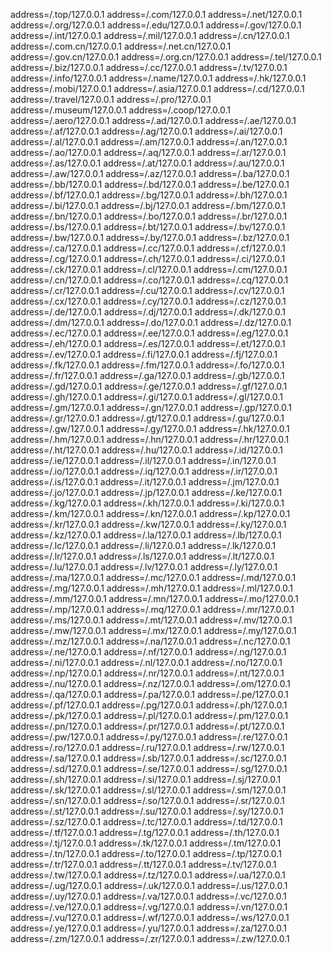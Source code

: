 address=/.top/127.0.0.1
address=/.com/127.0.0.1
address=/.net/127.0.0.1
address=/.org/127.0.0.1
address=/.edu/127.0.0.1
address=/.gov/127.0.0.1
address=/.int/127.0.0.1
address=/.mil/127.0.0.1
address=/.cn/127.0.0.1
address=/.com.cn/127.0.0.1
address=/.net.cn/127.0.0.1
address=/.gov.cn/127.0.0.1
address=/.org.cn/127.0.0.1
address=/.tel/127.0.0.1
address=/.biz/127.0.0.1
address=/.cc/127.0.0.1
address=/.tv/127.0.0.1
address=/.info/127.0.0.1
address=/.name/127.0.0.1
address=/.hk/127.0.0.1
address=/.mobi/127.0.0.1
address=/.asia/127.0.0.1
address=/.cd/127.0.0.1
address=/.travel/127.0.0.1
address=/.pro/127.0.0.1
address=/.museum/127.0.0.1
address=/.coop/127.0.0.1
address=/.aero/127.0.0.1
address=/.ad/127.0.0.1
address=/.ae/127.0.0.1
address=/.af/127.0.0.1
address=/.ag/127.0.0.1
address=/.ai/127.0.0.1
address=/.al/127.0.0.1
address=/.am/127.0.0.1
address=/.an/127.0.0.1
address=/.ao/127.0.0.1
address=/.aq/127.0.0.1
address=/.ar/127.0.0.1
address=/.as/127.0.0.1
address=/.at/127.0.0.1
address=/.au/127.0.0.1
address=/.aw/127.0.0.1
address=/.az/127.0.0.1
address=/.ba/127.0.0.1
address=/.bb/127.0.0.1
address=/.bd/127.0.0.1
address=/.be/127.0.0.1
address=/.bf/127.0.0.1
address=/.bg/127.0.0.1
address=/.bh/127.0.0.1
address=/.bi/127.0.0.1
address=/.bj/127.0.0.1
address=/.bm/127.0.0.1
address=/.bn/127.0.0.1
address=/.bo/127.0.0.1
address=/.br/127.0.0.1
address=/.bs/127.0.0.1
address=/.bt/127.0.0.1
address=/.bv/127.0.0.1
address=/.bw/127.0.0.1
address=/.by/127.0.0.1
address=/.bz/127.0.0.1
address=/.ca/127.0.0.1
address=/.cc/127.0.0.1
address=/.cf/127.0.0.1
address=/.cg/127.0.0.1
address=/.ch/127.0.0.1
address=/.ci/127.0.0.1
address=/.ck/127.0.0.1
address=/.cl/127.0.0.1
address=/.cm/127.0.0.1
address=/.cn/127.0.0.1
address=/.co/127.0.0.1
address=/.cq/127.0.0.1
address=/.cr/127.0.0.1
address=/.cu/127.0.0.1
address=/.cv/127.0.0.1
address=/.cx/127.0.0.1
address=/.cy/127.0.0.1
address=/.cz/127.0.0.1
address=/.de/127.0.0.1
address=/.dj/127.0.0.1
address=/.dk/127.0.0.1
address=/.dm/127.0.0.1
address=/.do/127.0.0.1
address=/.dz/127.0.0.1
address=/.ec/127.0.0.1
address=/.ee/127.0.0.1
address=/.eg/127.0.0.1
address=/.eh/127.0.0.1
address=/.es/127.0.0.1
address=/.et/127.0.0.1
address=/.ev/127.0.0.1
address=/.fi/127.0.0.1
address=/.fj/127.0.0.1
address=/.fk/127.0.0.1
address=/.fm/127.0.0.1
address=/.fo/127.0.0.1
address=/.fr/127.0.0.1
address=/.ga/127.0.0.1
address=/.gb/127.0.0.1
address=/.gd/127.0.0.1
address=/.ge/127.0.0.1
address=/.gf/127.0.0.1
address=/.gh/127.0.0.1
address=/.gi/127.0.0.1
address=/.gl/127.0.0.1
address=/.gm/127.0.0.1
address=/.gn/127.0.0.1
address=/.gp/127.0.0.1
address=/.gr/127.0.0.1
address=/.gt/127.0.0.1
address=/.gu/127.0.0.1
address=/.gw/127.0.0.1
address=/.gy/127.0.0.1
address=/.hk/127.0.0.1
address=/.hm/127.0.0.1
address=/.hn/127.0.0.1
address=/.hr/127.0.0.1
address=/.ht/127.0.0.1
address=/.hu/127.0.0.1
address=/.id/127.0.0.1
address=/.ie/127.0.0.1
address=/.il/127.0.0.1
address=/.in/127.0.0.1
address=/.io/127.0.0.1
address=/.iq/127.0.0.1
address=/.ir/127.0.0.1
address=/.is/127.0.0.1
address=/.it/127.0.0.1
address=/.jm/127.0.0.1
address=/.jo/127.0.0.1
address=/.jp/127.0.0.1
address=/.ke/127.0.0.1
address=/.kg/127.0.0.1
address=/.kh/127.0.0.1
address=/.ki/127.0.0.1
address=/.km/127.0.0.1
address=/.kn/127.0.0.1
address=/.kp/127.0.0.1
address=/.kr/127.0.0.1
address=/.kw/127.0.0.1
address=/.ky/127.0.0.1
address=/.kz/127.0.0.1
address=/.la/127.0.0.1
address=/.lb/127.0.0.1
address=/.lc/127.0.0.1
address=/.li/127.0.0.1
address=/.lk/127.0.0.1
address=/.lr/127.0.0.1
address=/.ls/127.0.0.1
address=/.lt/127.0.0.1
address=/.lu/127.0.0.1
address=/.lv/127.0.0.1
address=/.ly/127.0.0.1
address=/.ma/127.0.0.1
address=/.mc/127.0.0.1
address=/.md/127.0.0.1
address=/.mg/127.0.0.1
address=/.mh/127.0.0.1
address=/.ml/127.0.0.1
address=/.mm/127.0.0.1
address=/.mn/127.0.0.1
address=/.mo/127.0.0.1
address=/.mp/127.0.0.1
address=/.mq/127.0.0.1
address=/.mr/127.0.0.1
address=/.ms/127.0.0.1
address=/.mt/127.0.0.1
address=/.mv/127.0.0.1
address=/.mw/127.0.0.1
address=/.mx/127.0.0.1
address=/.my/127.0.0.1
address=/.mz/127.0.0.1
address=/.na/127.0.0.1
address=/.nc/127.0.0.1
address=/.ne/127.0.0.1
address=/.nf/127.0.0.1
address=/.ng/127.0.0.1
address=/.ni/127.0.0.1
address=/.nl/127.0.0.1
address=/.no/127.0.0.1
address=/.np/127.0.0.1
address=/.nr/127.0.0.1
address=/.nt/127.0.0.1
address=/.nu/127.0.0.1
address=/.nz/127.0.0.1
address=/.om/127.0.0.1
address=/.qa/127.0.0.1
address=/.pa/127.0.0.1
address=/.pe/127.0.0.1
address=/.pf/127.0.0.1
address=/.pg/127.0.0.1
address=/.ph/127.0.0.1
address=/.pk/127.0.0.1
address=/.pl/127.0.0.1
address=/.pm/127.0.0.1
address=/.pn/127.0.0.1
address=/.pr/127.0.0.1
address=/.pt/127.0.0.1
address=/.pw/127.0.0.1
address=/.py/127.0.0.1
address=/.re/127.0.0.1
address=/.ro/127.0.0.1
address=/.ru/127.0.0.1
address=/.rw/127.0.0.1
address=/.sa/127.0.0.1
address=/.sb/127.0.0.1
address=/.sc/127.0.0.1
address=/.sd/127.0.0.1
address=/.se/127.0.0.1
address=/.sg/127.0.0.1
address=/.sh/127.0.0.1
address=/.si/127.0.0.1
address=/.sj/127.0.0.1
address=/.sk/127.0.0.1
address=/.sl/127.0.0.1
address=/.sm/127.0.0.1
address=/.sn/127.0.0.1
address=/.so/127.0.0.1
address=/.sr/127.0.0.1
address=/.st/127.0.0.1
address=/.su/127.0.0.1
address=/.sy/127.0.0.1
address=/.sz/127.0.0.1
address=/.tc/127.0.0.1
address=/.td/127.0.0.1
address=/.tf/127.0.0.1
address=/.tg/127.0.0.1
address=/.th/127.0.0.1
address=/.tj/127.0.0.1
address=/.tk/127.0.0.1
address=/.tm/127.0.0.1
address=/.tn/127.0.0.1
address=/.to/127.0.0.1
address=/.tp/127.0.0.1
address=/.tr/127.0.0.1
address=/.tt/127.0.0.1
address=/.tv/127.0.0.1
address=/.tw/127.0.0.1
address=/.tz/127.0.0.1
address=/.ua/127.0.0.1
address=/.ug/127.0.0.1
address=/.uk/127.0.0.1
address=/.us/127.0.0.1
address=/.uy/127.0.0.1
address=/.va/127.0.0.1
address=/.vc/127.0.0.1
address=/.ve/127.0.0.1
address=/.vg/127.0.0.1
address=/.vn/127.0.0.1
address=/.vu/127.0.0.1
address=/.wf/127.0.0.1
address=/.ws/127.0.0.1
address=/.ye/127.0.0.1
address=/.yu/127.0.0.1
address=/.za/127.0.0.1
address=/.zm/127.0.0.1
address=/.zr/127.0.0.1
address=/.zw/127.0.0.1
